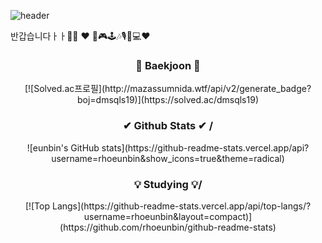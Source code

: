
![header](https://capsule-render.vercel.app/api?type=soft&color=auto&height=150&section=header&text=EunBinRho&fontSize=70&animation=twinkling)

반갑습니다ㅏㅏ🤭🤭
❤ 🎨🎮🕹🎶🎙🎹💻❤
<!--
**rhoeunbin/rhoeunbin** is a ✨ _special_ ✨ repository because its `README.md` (this file) appears on your GitHub profile.

Here are some ideas to get you started:

- 🔭 I’m currently working on ...
- 🌱 I’m currently learning ...
- 👯 I’m looking to collaborate on ...
- 🤔 I’m looking for help with ...
- 💬 Ask me about ...
- 📫 How to reach me: ...
- 😄 Pronouns: ...
- ⚡ Fun fact: ...
-->

<h3 align="center">📝 Baekjoon 📝</h3>
<p align="center">[![Solved.ac프로필](http://mazassumnida.wtf/api/v2/generate_badge?boj=dmsqls19)](https://solved.ac/dmsqls19)</p>

<h3 align="center">✔ Github Stats ✔ /</h3>
<p align="center">![eunbin's GitHub stats](https://github-readme-stats.vercel.app/api?username=rhoeunbin&show_icons=true&theme=radical)</p>

<h3 align="center">💡 Studying 💡/</h3>
<p align="center">[![Top Langs](https://github-readme-stats.vercel.app/api/top-langs/?username=rhoeunbin&layout=compact)](https://github.com/rhoeunbin/github-readme-stats)</p>

